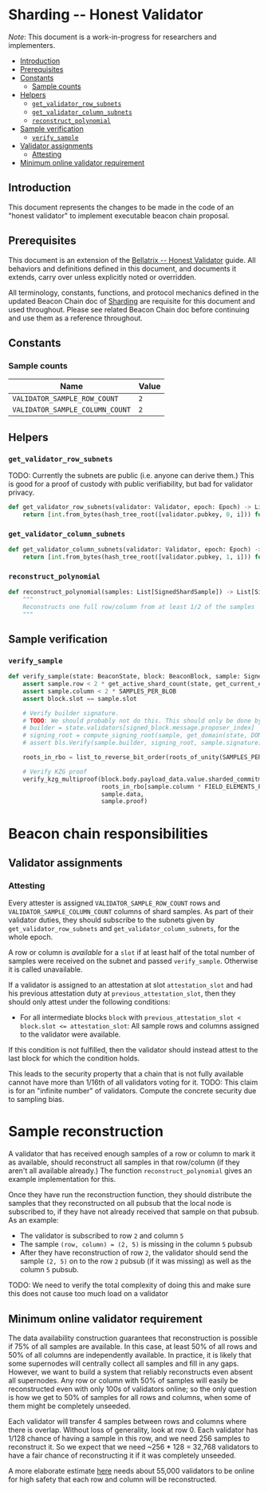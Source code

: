 # Sharding -- Honest Validator

*Note*: This document is a work-in-progress for researchers and implementers.

<!-- mdformat-toc start --slug=github --no-anchors --maxlevel=6 --minlevel=2 -->

- [Introduction](#introduction)
- [Prerequisites](#prerequisites)
- [Constants](#constants)
  - [Sample counts](#sample-counts)
- [Helpers](#helpers)
  - [`get_validator_row_subnets`](#get_validator_row_subnets)
  - [`get_validator_column_subnets`](#get_validator_column_subnets)
  - [`reconstruct_polynomial`](#reconstruct_polynomial)
- [Sample verification](#sample-verification)
  - [`verify_sample`](#verify_sample)
- [Validator assignments](#validator-assignments)
  - [Attesting](#attesting)
- [Minimum online validator requirement](#minimum-online-validator-requirement)

<!-- mdformat-toc end -->

## Introduction

This document represents the changes to be made in the code of an "honest validator" to implement executable beacon chain proposal.

## Prerequisites

This document is an extension of the [Bellatrix -- Honest Validator](../../bellatrix/validator.md) guide.
All behaviors and definitions defined in this document, and documents it extends, carry over unless explicitly noted or overridden.

All terminology, constants, functions, and protocol mechanics defined in the updated Beacon Chain doc of [Sharding](./beacon-chain.md) are requisite for this document and used throughout.
Please see related Beacon Chain doc before continuing and use them as a reference throughout.

## Constants

### Sample counts

| Name                            | Value |
| ------------------------------- | ----- |
| `VALIDATOR_SAMPLE_ROW_COUNT`    | `2`   |
| `VALIDATOR_SAMPLE_COLUMN_COUNT` | `2`   |

## Helpers

### `get_validator_row_subnets`

TODO: Currently the subnets are public (i.e. anyone can derive them.) This is good for a proof of custody with public verifiability, but bad for validator privacy.

```python
def get_validator_row_subnets(validator: Validator, epoch: Epoch) -> List[uint64]:
    return [int.from_bytes(hash_tree_root([validator.pubkey, 0, i])) for i in range(VALIDATOR_SAMPLE_ROW_COUNT)]
```

### `get_validator_column_subnets`

```python
def get_validator_column_subnets(validator: Validator, epoch: Epoch) -> List[uint64]:
    return [int.from_bytes(hash_tree_root([validator.pubkey, 1, i])) for i in range(VALIDATOR_SAMPLE_COLUMN_COUNT)]
```

### `reconstruct_polynomial`

```python
def reconstruct_polynomial(samples: List[SignedShardSample]) -> List[SignedShardSample]:
    """
    Reconstructs one full row/column from at least 1/2 of the samples
    """

```

## Sample verification

### `verify_sample`

```python
def verify_sample(state: BeaconState, block: BeaconBlock, sample: SignedShardSample):
    assert sample.row < 2 * get_active_shard_count(state, get_current_epoch(block.slot))
    assert sample.column < 2 * SAMPLES_PER_BLOB
    assert block.slot == sample.slot

    # Verify builder signature.
    # TODO: We should probably not do this. This should only be done by p2p to verify samples *before* intermediate block is in
    # builder = state.validators[signed_block.message.proposer_index]
    # signing_root = compute_signing_root(sample, get_domain(state, DOMAIN_SHARD_SAMPLE))
    # assert bls.Verify(sample.builder, signing_root, sample.signature)

    roots_in_rbo = list_to_reverse_bit_order(roots_of_unity(SAMPLES_PER_BLOB * FIELD_ELEMENTS_PER_SAMPLE))

    # Verify KZG proof
    verify_kzg_multiproof(block.body.payload_data.value.sharded_commitments_container.sharded_commitments[sample.row],
                          roots_in_rbo[sample.column * FIELD_ELEMENTS_PER_SAMPLE:(sample.column + 1) * FIELD_ELEMENTS_PER_SAMPLE]
                          sample.data,
                          sample.proof)
```

# Beacon chain responsibilities

## Validator assignments

### Attesting

Every attester is assigned `VALIDATOR_SAMPLE_ROW_COUNT` rows and `VALIDATOR_SAMPLE_COLUMN_COUNT` columns of shard samples. As part of their validator duties, they should subscribe to the subnets given by `get_validator_row_subnets` and `get_validator_column_subnets`, for the whole epoch.

A row or column is *available* for a `slot` if at least half of the total number of samples were received on the subnet and passed `verify_sample`. Otherwise it is called unavailable.

If a validator is assigned to an attestation at slot `attestation_slot` and had his previous attestation duty at `previous_attestation_slot`, then they should only attest under the following conditions:

- For all intermediate blocks `block` with `previous_attestation_slot < block.slot <= attestation_slot`: All sample rows and columns assigned to the validator were available.

If this condition is not fulfilled, then the validator should instead attest to the last block for which the condition holds.

This leads to the security property that a chain that is not fully available cannot have more than 1/16th of all validators voting for it. TODO: This claim is for an "infinite number" of validators. Compute the concrete security due to sampling bias.

# Sample reconstruction

A validator that has received enough samples of a row or column to mark it as available, should reconstruct all samples in that row/column (if they aren't all available already.) The function `reconstruct_polynomial` gives an example implementation for this.

Once they have run the reconstruction function, they should distribute the samples that they reconstructed on all pubsub that
the local node is subscribed to, if they have not already received that sample on that pubsub. As an example:

- The validator is subscribed to row `2` and column `5`
- The sample `(row, column) = (2, 5)` is missing in the column `5` pubsub
- After they have reconstruction of row `2`, the validator should send the sample `(2, 5)` on to the row `2` pubsub (if it was missing) as well as the column `5` pubsub.

TODO: We need to verify the total complexity of doing this and make sure this does not cause too much load on a validator

## Minimum online validator requirement

The data availability construction guarantees that reconstruction is possible if 75% of all samples are available. In this case, at least 50% of all rows and 50% of all columns are independently available. In practice, it is likely that some supernodes will centrally collect all samples and fill in any gaps. However, we want to build a system that reliably reconstructs even absent all supernodes. Any row or column with 50% of samples will easily be reconstructed even with only 100s of validators online; so the only question is how we get to 50% of samples for all rows and columns, when some of them might be completely unseeded.

Each validator will transfer 4 samples between rows and columns where there is overlap. Without loss of generality, look at row 0. Each validator has 1/128 chance of having a sample in this row, and we need 256 samples to reconstruct it. So we expect that we need ~256 * 128 = 32,768 validators to have a fair chance of reconstructing it if it was completely unseeded.

A more elaborate estimate [here](https://notes.ethereum.org/@dankrad/minimum-reconstruction-validators) needs about 55,000 validators to be online for high safety that each row and column will be reconstructed.
